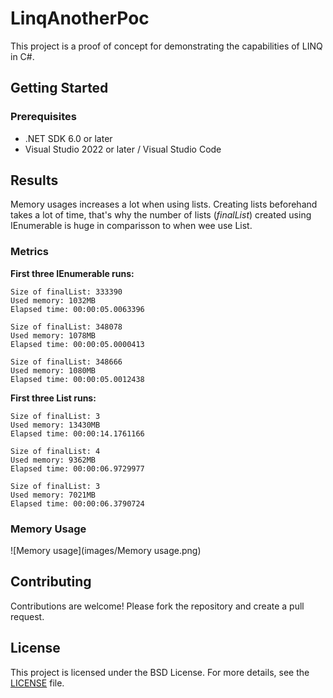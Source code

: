 # LinqAnotherPoc

This project is a proof of concept for demonstrating the capabilities of LINQ in C#.

## Getting Started

### Prerequisites

- .NET SDK 6.0 or later
- Visual Studio 2022 or later / Visual Studio Code

## Results
Memory usages increases a lot when using lists.
Creating lists beforehand takes a lot of  time, that's why the number of lists (*finalList*) created using IEnumerable is huge in comparisson to when wee use List.

### Metrics
**First three IEnumerable runs:**

    Size of finalList: 333390
    Used memory: 1032MB
    Elapsed time: 00:00:05.0063396

    Size of finalList: 348078
    Used memory: 1078MB
    Elapsed time: 00:00:05.0000413

    Size of finalList: 348666
    Used memory: 1080MB
    Elapsed time: 00:00:05.0012438

**First three List runs:**

    Size of finalList: 3
    Used memory: 13430MB
    Elapsed time: 00:00:14.1761166
    
    Size of finalList: 4
    Used memory: 9362MB
    Elapsed time: 00:00:06.9729977
    
    Size of finalList: 3
    Used memory: 7021MB
    Elapsed time: 00:00:06.3790724

### Memory Usage

![Memory usage](images/Memory usage.png)

## Contributing

Contributions are welcome! Please fork the repository and create a pull request.

## License

This project is licensed under the BSD License. For more details, see the [LICENSE](LICENSE) file.

